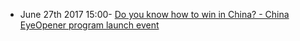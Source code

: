  - June 27th 2017 15:00- [Do you know how to win in China? -  China EyeOpener program launch event](https://www.eventbrite.com/e/do-you-know-how-to-win-in-china-tickets-35373917339)
